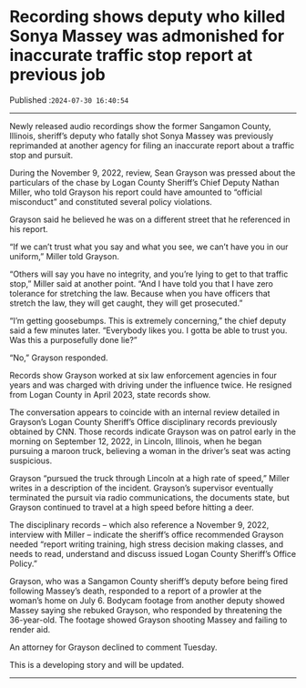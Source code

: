 # Recording shows deputy who killed Sonya Massey was admonished for inaccurate traffic stop report at previous job

Published :`2024-07-30 16:40:54`

---

Newly released audio recordings show the former Sangamon County, Illinois, sheriff’s deputy who fatally shot Sonya Massey was previously reprimanded at another agency for filing an inaccurate report about a traffic stop and pursuit.

During the November 9, 2022, review, Sean Grayson was pressed about the particulars of the chase by Logan County Sheriff’s Chief Deputy Nathan Miller, who told Grayson his report could have amounted to “official misconduct” and constituted several policy violations.

Grayson said he believed he was on a different street that he referenced in his report.

“If we can’t trust what you say and what you see, we can’t have you in our uniform,” Miller told Grayson.

“Others will say you have no integrity, and you’re lying to get to that traffic stop,” Miller said at another point. “And I have told you that I have zero tolerance for stretching the law. Because when you have officers that stretch the law, they will get caught, they will get prosecuted.”

“I’m getting goosebumps. This is extremely concerning,” the chief deputy said a few minutes later. “Everybody likes you. I gotta be able to trust you. Was this a purposefully done lie?”

“No,” Grayson responded.

Records show Grayson worked at six law enforcement agencies in four years and was charged with driving under the influence twice. He resigned from Logan County in April 2023, state records show.

The conversation appears to coincide with an internal review detailed in Grayson’s Logan County Sheriff’s Office disciplinary records previously obtained by CNN. Those records indicate Grayson was on patrol early in the morning on September 12, 2022, in Lincoln, Illinois, when he began pursuing a maroon truck, believing a woman in the driver’s seat was acting suspicious.

Grayson “pursued the truck through Lincoln at a high rate of speed,” Miller writes in a description of the incident. Grayson’s supervisor eventually terminated the pursuit via radio communications, the documents state, but Grayson continued to travel at a high speed before hitting a deer.

The disciplinary records – which also reference a November 9, 2022, interview with Miller – indicate the sheriff’s office recommended Grayson needed “report writing training, high stress decision making classes, and needs to read, understand and discuss issued Logan County Sheriff’s Office Policy.”

Grayson, who was a Sangamon County sheriff’s deputy before being fired following Massey’s death, responded to a report of a prowler at the woman’s home on July 6. Bodycam footage from another deputy showed Massey saying she rebuked Grayson, who responded by threatening the 36-year-old. The footage showed Grayson shooting Massey and failing to render aid.

An attorney for Grayson declined to comment Tuesday.

This is a developing story and will be updated.

---


